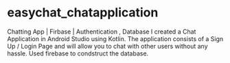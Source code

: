 # easychat_chatapplication
Chatting App | Firbase | Authentication , Database
I created a Chat Application in Android Studio using Kotlin. 
The application consists of a Sign Up / Login Page and will allow you to chat with other users without any hassle.
Used firebase to condstruct the database.
